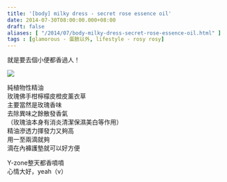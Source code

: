 ```yaml
---
title: '[body] milky dress - secret rose essence oil'
date: 2014-07-30T08:00:00.000+08:00
draft: false
aliases: [ "/2014/07/body-milky-dress-secret-rose-essence-oil.html" ]
tags : [glamorous - 蛋臉以外, lifestyle - rosy rosy]
---
```


就是要去個小便都香過人！  

[![](https://3.bp.blogspot.com/-23d0E1Od4jE/XEQS2FdYDcI/AAAAAAAAGIw/hsPUmood-X8DyR1VKP2UjcOmXxYFteOvwCLcBGAs/s640/14714407401_d17d03c272_z.jpg)](https://3.bp.blogspot.com/-23d0E1Od4jE/XEQS2FdYDcI/AAAAAAAAGIw/hsPUmood-X8DyR1VKP2UjcOmXxYFteOvwCLcBGAs/s1600/14714407401_d17d03c272_z.jpg)

純植物性精油  
玫瑰佛手柑檸檬皮橙皮薰衣草  
主要當然是玫瑰香味  
去除異味之餘散發香氣  
（玫瑰油本身有消炎清潔保濕美白等作用）  
精油滲透力揮發力又夠高  
用一至兩滴就夠  
滴在內褲護墊就可以好方便  
  
Y-zone整天都香噴噴  
心情大好，yeah（v）